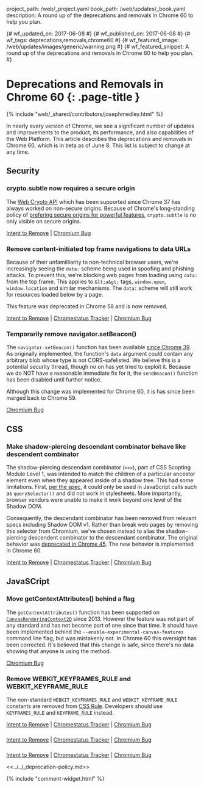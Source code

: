 project_path: /web/_project.yaml
book_path: /web/updates/_book.yaml
description: A round up of the deprecations and removals in Chrome 60 to help you plan.

{# wf_updated_on: 2017-06-08 #}
{# wf_published_on: 2017-06-08 #}
{# wf_tags: deprecations,removals,chrome60 #}
{# wf_featured_image: /web/updates/images/generic/warning.png #}
{# wf_featured_snippet: A round up of the deprecations and removals in Chrome 60 to help you plan. #}

# Deprecations and Removals in Chrome 60 {: .page-title }

{% include "web/_shared/contributors/josephmedley.html" %}

In nearly every version of Chrome, we see a significant number of updates and
improvements to the product, its performance, and also capabilities of the Web
Platform. This article describes the deprecations and removals in Chrome 60,
which is in beta as of June 8. This list is subject to change at any time.

## Security

### crypto.subtle now requires a secure origin

The [Web Crypto API](https://developer.mozilla.org/en-US/docs/Web/API/Web_Crypto_API) which has been supported since Chrome 37 has always worked on non-secure origins. Because of Chrome's long-standing policy of [prefering secure origins for powerful features](https://sites.google.com/a/chromium.org/dev/Home/chromium-security/prefer-secure-origins-for-powerful-new-features?pli=1), `crypto.subtle` is no only visible on secure origins.

[Intent to Remove](https://groups.google.com/a/chromium.org/d/topic/blink-dev/ZD3NWqkk-bo/discussion) &#124;
[Chromium Bug](https://bugs.chromium.org/p/chromium/issues/detail?id=641526)


### Remove content-initiated top frame navigations to data URLs

Because of their unfamilliarity to non-technical browser users, we're
increasingly seeing the `data:` scheme being used in spoofing and phishing
attacks. To prevent this, we're blocking web pages from loading using `data:`
from the top frame. This applies to `&lt;a&gt;` tags, `window.open`,
`window.location` and similar mechanisms. The `data:` scheme will still work for
resources loaded below by a page.

This feature was deprecated in Chrome 58 and is now removed.

[Intent to Remove](https://groups.google.com/a/chromium.org/d/topic/blink-dev/GbVcuwg_QjM/discussion) &#124;
[Chromestatus Tracker](https://www.chromestatus.com/feature/5669602927312896) &#124;
[Chromium Bug](https://bugs.chromium.org/p/chromium/issues/detail?id=684011&desc=2)


### Temporarily remove navigator.setBeacon()

The `navigator.setBeacon()` function has been available [since Chrome 39](https://www.chromestatus.com/feature/5517433905348608). As originally implemented, the function's `data` argument could contain any arbitrary blob whose type is not CORS-safelisted. We believe this is a potential security thread, though no on has yet tried to exploit it. Because we do NOT have a reasonable immediate fix for it, the `sendBeacon()` function has been disabled until further notice. 

Although this change was implemented for Chrome 60, it is has since been merged back to Chrome 59.

[Chromium Bug](https://bugs.chromium.org/p/chromium/issues/detail?id=720283)

## CSS

### Make shadow-piercing descendant combinator behave like descendent combinator

The shadow-piercing descendant combinator (`>>>`), part of CSS Scopting Module
Level 1, was intended to match the children of a particular ancestor element
even when they appeared inside of a shadow tree. This had some limitations.
First, [per the spec](https://drafts.csswg.org/css-scoping/#deep-combinator), it
could only be used in JavaScript calls such as `querySelector()` and did not
work in stylesheets. More importantly, browser vendors were unable to make it
work beyond one level of the Shadow DOM.

Consequently, the descendant combinator has been removed from relevant specs
including Shadow DOM v1. Rather than break web pages by removing this selector
from Chromium, we've chosen instead to alias the shadow-piercing descendent
combinator to the descendant combinator. The original behavior was
[deprecated in Chrome 45](https://www.chromestatus.com/features/6750456638341120).
The new behavior is implemented in Chrome 60.

[Intent to Remove](https://groups.google.com/a/chromium.org/forum/#!topic/blink-dev/HX5Y8Ykr5Ns) &#124;
[Chromestatus Tracker](https://www.chromestatus.com/feature/4964279606312960) &#124;
[Chromium Bug](https://bugs.chromium.org/p/chromium/issues/detail?id=489954)

## JavaSCript

### Move getContextAttributes() behind a flag

The `getContextAttributes()` function has been supported on [`CanvasRenderingContext2D`](https://developer.mozilla.org/en-US/docs/Web/API/CanvasRenderingContext2D) since 2013. However the feature was not part of any standard and has not become part of one since that time. It should have been implemented behind the `--enable-experimental-canvas-features` command line flag, but was mistakenly not. In Chrome 60 this oversight has been corrected. It's believed that this change is safe, since there's no data showing that anyone is using the method.

[Chromium Bug](https://bugs.chromium.org/p/chromium/issues/detail?id=696005)


### Remove WEBKIT_KEYFRAMES_RULE and WEBKIT_KEYFRAME_RULE

The non-standard `WEBKIT_KEYFRAMES_RULE` and `WEBKIT_KEYFRAME_RULE` constants are removed from [CSS Rule](https://developer.mozilla.org/en-US/docs/Web/API/CSSRule). Developers should use `KEYFRAMES_RULE` and `KEYFRAME_RULE` instead.

[Intent to Remove](https://groups.google.com/a/chromium.org/forum/#!topic/blink-dev/mW1njtgDPHA) &#124;
[Chromestatus Tracker](https://www.chromestatus.com/feature/5747368108490752) &#124;
[Chromium Bug](https://bugs.chromium.org/p/chromium/issues/detail?id=689681)



###

[Intent to Remove]() &#124;
[Chromestatus Tracker]() &#124;
[Chromium Bug]()



###

[Intent to Remove]() &#124;
[Chromestatus Tracker]() &#124;
[Chromium Bug]()



<<../../_deprecation-policy.md>>

{% include "comment-widget.html" %}